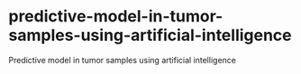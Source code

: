# predictive-model-in-tumor-samples-using-artificial-intelligence
Predictive model in tumor samples using artificial intelligence
